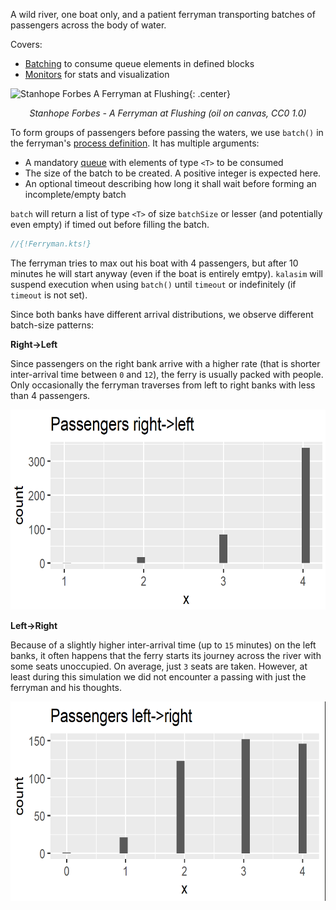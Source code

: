 <!--# Ferryman-->

A wild river, one boat only, and a patient ferryman transporting batches of passengers across the body of water.

Covers:

* [Batching](../component.md#queue) to consume queue elements in defined blocks
* [Monitors](../monitors.md) for stats and visualization

![Stanhope Forbes A Ferryman at Flushing](https://upload.wikimedia.org/wikipedia/commons/5/50/Stanhope_Forbes_A_Ferryman_at_Flushing.jpg){: .center}

<p align="center">
<i>Stanhope Forbes - A Ferryman at Flushing (oil on canvas, CC0 1.0)</i>
</p>

To form groups of passengers before passing the waters, we use `batch()` in the ferryman's [process definition](../component.md#creation-of-a-component). It has multiple arguments:

* A mandatory [queue](../component.md#queue) with elements of type `<T>` to be consumed
* The size of the batch to be created. A positive integer is expected here.
* An optional timeout describing how long it shall wait before forming an incomplete/empty batch

`batch` will return a list of type `<T>` of size `batchSize` or lesser (and potentially even empty) if timed out before filling the batch.

```kotlin
//{!Ferryman.kts!}
```

The ferryman tries to max out his boat with 4 passengers, but after 10 minutes he will start anyway (even if the boat is entirely emtpy). `kalasim` will suspend execution when using `batch()` until `timeout` or indefinitely (if `timeout` is not set).

Since both banks have different arrival distributions, we observe different batch-size patterns:


**Right→Left**

Since passengers on the right bank arrive with a higher rate (that is shorter inter-arrival time between `0` and `12`), the ferry is usually packed with people. Only occasionally the ferryman traverses from left to right banks with less than 4 passengers.

![](ferry_right_left.png)


**Left→Right**

Because of a slightly higher inter-arrival time (up to `15` minutes) on the left banks, it often happens that the ferry starts its journey across the river with some seats unoccupied. On average, just `3` seats are taken. However, at least during this simulation we did not encounter a passing with just the ferryman and his thoughts.

![](ferry_left_right.png)
